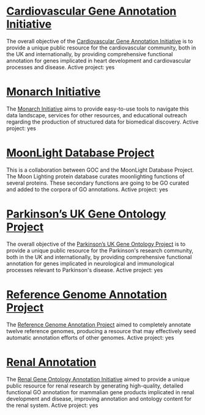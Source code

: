 
# [Cardiovascular Gene Annotation Initiative](http://geneontology.org/external-project/cardiovascular-gene-annotation-initiative)

The overall objective of the [Cardiovascular Gene Annotation Initiative](http://www.ucl.ac.uk/functional-gene-annotation/cardiovascular) is to provide a unique public resource for the cardiovascular community, both in the UK and internationally, by providing comprehensive functional annotation for genes implicated in heart development and cardiovascular processes and disease.
Active project: 
yes


# [Monarch Initiative](http://geneontology.org/external-project/monarch-initiative)
The [Monarch Initiative](https://monarchinitiative.org/) aims to provide easy-to-use tools to navigate this data landscape, services for other resources, and educational outreach regarding the production of structured data for biomedical discovery.
Active project: 
yes


# [MoonLight Database Project](http://geneontology.org/external-project/moonlight-database-project)

This is a collaboration between GOC and the MoonLight Database Project. The Moon Lighting protein database curates moonlighting functions of several proteins. These secondary functions are going to be GO curated and added to the corpora of GO annotations.
Active project: 
yes


# [Parkinson’s UK Gene Ontology Project](http://geneontology.org/external-project/parkinson%E2%80%99s-uk-gene-ontology-project)

The overall objective of the [Parkinson’s UK Gene Ontology Project](http://www.ucl.ac.uk/functional-gene-annotation/neurological) is to provide a unique public resource for the Parkinson's research community, both in the UK and internationally, by providing comprehensive functional annotation for genes implicated in neurological and immunological processes relevant to Parkinson's disease.
Active project: 
yes


# [Reference Genome Annotation Project](http://geneontology.org/external-project/reference-genome-annotation-project)

The [Reference Genome Annotation Project](http://geneontology.org/page/reference-genome-annotation-project) aimed to completely annotate twelve reference genomes, producing a resource that may effectively seed automatic annotation efforts of other genomes.
Active project: 
yes


# [Renal Annotation](http://geneontology.org/external-project/renal-annotation)

The [Renal Gene Ontology Annotation Initiative](https://www.ebi.ac.uk/GOA/kidney) aimed to provide a unique public resource for renal research by generating high-quality, detailed functional GO annotation for mammalian gene products implicated in renal development and disease, improving annotation and ontology content for the renal system.
Active project: 
yes

